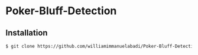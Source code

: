 # Poker-Bluff-Detection

## Installation
```bash
$ git clone https://github.com/williamimmanuelabadi/Poker-Bluff-Detection
```
